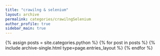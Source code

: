 ```yaml
---
title: "crawilng & selenium"
layout: archive
permalink: categories/crawilngSelenium
author_profile: true
sidebar_main: true
---
```


{% assign posts = site.categories.python %}
{% for post in posts %} {% include archive-single.html type=page.entries_layout %} {% endfor %}
